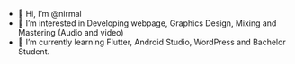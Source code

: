 - 👋 Hi, I’m @nirmal
- 👀 I’m interested in Developing webpage, Graphics Design, Mixing and Mastering (Audio and video)
- 🌱 I’m currently learning Flutter, Android Studio, WordPress and Bachelor Student.
